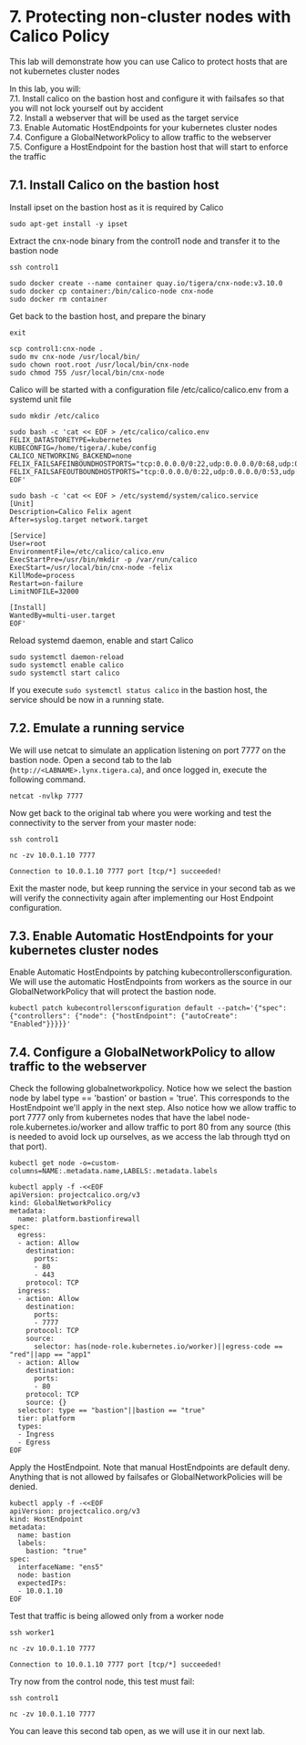 # 7. Protecting non-cluster nodes with Calico Policy

This lab will demonstrate how you can use Calico to protect hosts that are not kubernetes cluster nodes

In this lab, you will: \
7.1. Install calico on the bastion host and configure it with failsafes so that you will not lock yourself out by accident\
7.2. Install a webserver that will be used as the target service \
7.3. Enable Automatic HostEndpoints for your kubernetes cluster nodes \
7.4. Configure a GlobalNetworkPolicy to allow traffic to the webserver \
7.5. Configure a HostEndpoint for the bastion host that will start to enforce the traffic

## 7.1. Install Calico on the bastion host

Install ipset on the bastion host as it is required by Calico 

```
sudo apt-get install -y ipset
```

Extract the cnx-node binary from the control1 node and transfer it to the bastion node

```
ssh control1
```
```
sudo docker create --name container quay.io/tigera/cnx-node:v3.10.0
sudo docker cp container:/bin/calico-node cnx-node
sudo docker rm container
```

Get back to the bastion host, and prepare the binary

```
exit
```
```
scp control1:cnx-node .
sudo mv cnx-node /usr/local/bin/
sudo chown root.root /usr/local/bin/cnx-node
sudo chmod 755 /usr/local/bin/cnx-node
```

Calico will be started with a configuration file /etc/calico/calico.env from a systemd unit file

```
sudo mkdir /etc/calico
```
```
sudo bash -c 'cat << EOF > /etc/calico/calico.env      
FELIX_DATASTORETYPE=kubernetes
KUBECONFIG=/home/tigera/.kube/config
CALICO_NETWORKING_BACKEND=none
FELIX_FAILSAFEINBOUNDHOSTPORTS="tcp:0.0.0.0/0:22,udp:0.0.0.0/0:68,udp:0.0.0.0/0:53,tcp:0.0.0.0/0:179"
FELIX_FAILSAFEOUTBOUNDHOSTPORTS="tcp:0.0.0.0/0:22,udp:0.0.0.0/0:53,udp:0.0.0.0/0:67,tcp:0.0.0.0/0:179,tcp:0.0.0.0/0:6443"
EOF'
```
```
sudo bash -c 'cat << EOF > /etc/systemd/system/calico.service
[Unit]
Description=Calico Felix agent
After=syslog.target network.target

[Service]
User=root
EnvironmentFile=/etc/calico/calico.env
ExecStartPre=/usr/bin/mkdir -p /var/run/calico
ExecStart=/usr/local/bin/cnx-node -felix
KillMode=process
Restart=on-failure
LimitNOFILE=32000

[Install]
WantedBy=multi-user.target
EOF'
```

Reload systemd daemon, enable and start Calico

```
sudo systemctl daemon-reload
sudo systemctl enable calico
sudo systemctl start calico
```

If you execute `sudo systemctl status calico` in the bastion host, the service should be now in a running state.

## 7.2. Emulate a running service

We will use netcat to simulate an application listening on port 7777 on the bastion node. Open a second tab to the lab (`http://<LABNAME>.lynx.tigera.ca`), and once logged in, execute the following command.

```
netcat -nvlkp 7777
```

Now get back to the original tab where you were working and test the connectivity to the server from your master node:

```
ssh control1
```
```
nc -zv 10.0.1.10 7777
```
```
Connection to 10.0.1.10 7777 port [tcp/*] succeeded!
```

Exit the master node, but keep running the service in your second tab as we will verify the connectivity again after implementing our Host Endpoint configuration.

## 7.3. Enable Automatic HostEndpoints for your kubernetes cluster nodes

Enable Automatic HostEndpoints by patching kubecontrollersconfiguration. 
We will use the automatic HostEndpoints from workers as the source in our GlobalNetworkPolicy that will protect the bastion node.

```
kubectl patch kubecontrollersconfiguration default --patch='{"spec": {"controllers": {"node": {"hostEndpoint": {"autoCreate": "Enabled"}}}}}'
```

## 7.4. Configure a GlobalNetworkPolicy to allow traffic to the webserver

Check the following globalnetworkpolicy. Notice how we select the bastion node by label type == 'bastion' or bastion = 'true'. This corresponds to the HostEndpoint we'll apply in the next step. Also notice how we allow traffic to port 7777 only from kubernetes nodes that have the label node-role.kubernetes.io/worker and allow traffic to port 80 from any source (this is needed to avoid lock up ourselves, as we access the lab through ttyd on that port).

```
kubectl get node -o=custom-columns=NAME:.metadata.name,LABELS:.metadata.labels
```
```
kubectl apply -f -<<EOF
apiVersion: projectcalico.org/v3
kind: GlobalNetworkPolicy
metadata:
  name: platform.bastionfirewall
spec:
  egress:
  - action: Allow
    destination:
      ports:
      - 80
      - 443
    protocol: TCP
  ingress:
  - action: Allow
    destination:
      ports:
      - 7777
    protocol: TCP
    source:
      selector: has(node-role.kubernetes.io/worker)||egress-code == "red"||app == "app1"
  - action: Allow
    destination:
      ports:
      - 80
    protocol: TCP
    source: {}
  selector: type == "bastion"||bastion == "true"
  tier: platform
  types:
  - Ingress
  - Egress
EOF
```


Apply the HostEndpoint. Note that manual HostEndpoints are default deny. Anything that is not allowed by failsafes or GlobalNetworkPolicies will be denied.

```
kubectl apply -f -<<EOF
apiVersion: projectcalico.org/v3
kind: HostEndpoint
metadata:
  name: bastion
  labels:
    bastion: "true"
spec:
  interfaceName: "ens5"
  node: bastion
  expectedIPs:
  - 10.0.1.10
EOF
```

Test that traffic is being allowed only from a worker node

```
ssh worker1
```
```
nc -zv 10.0.1.10 7777
```
```
Connection to 10.0.1.10 7777 port [tcp/*] succeeded!
```

Try now from the control node, this test must fail:

```
ssh control1
```
```
nc -zv 10.0.1.10 7777
```

You can leave this second tab open, as we will use it in our next lab.
